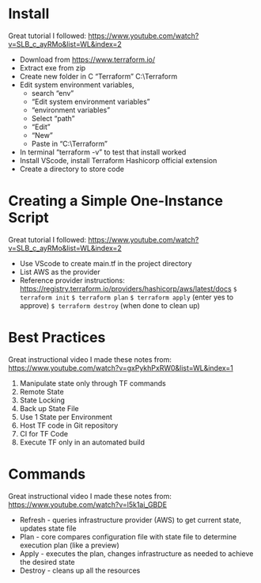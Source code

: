 # Install
Great tutorial I followed: https://www.youtube.com/watch?v=SLB_c_ayRMo&list=WL&index=2
* Download from https://www.terraform.io/
* Extract exe from zip
* Create new folder in C “Terraform”       C:\Terraform
* Edit system environment variables, 
  * search “env”
  * “Edit system environment variables”
  * “environment variables”
  * Select “path”
  * “Edit”
  * “New”
  * Paste in “C:\Terraform”
* In terminal “terraform -v”    to test that install worked
* Install VScode, install Terraform Hashicorp official extension
* Create a directory to store code

# Creating a Simple One-Instance Script
Great tutorial I followed: https://www.youtube.com/watch?v=SLB_c_ayRMo&list=WL&index=2
* Use VScode to create main.tf in the project directory
* List AWS as the provider
* Reference provider instructions: https://registry.terraform.io/providers/hashicorp/aws/latest/docs
`$ terraform init`
`$ terraform plan`
`$ terraform apply`         (enter yes to approve)
`$ terraform destroy`      (when done to clean up)

# Best Practices
Great instructional video I made these notes from: https://www.youtube.com/watch?v=gxPykhPxRW0&list=WL&index=1
  1. Manipulate state only through TF commands
  2. Remote State
  3. State Locking
  4. Back up State File
  5. Use 1 State per Environment
  6. Host TF code in Git repository
  7. CI for TF Code 
  8. Execute TF only in an automated build

# Commands
Great instructional video I made these notes from: https://www.youtube.com/watch?v=l5k1ai_GBDE
* Refresh - queries infrastructure provider (AWS) to get current state, updates state file
* Plan - core compares configuration file with state file to determine execution plan (like a preview)
* Apply - executes the plan, changes infrastructure as needed to achieve the desired state
* Destroy - cleans up all the resources

